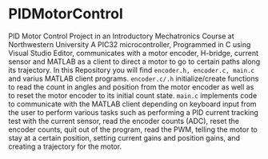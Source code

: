 # PIDMotorControl
 PID Motor Control Project in an Introductory Mechatronics Course at Northwestern University
 A PIC32 microcontroller, Programmed in C using Visual Studio Editor, communicates with a motor encoder, H-bridge, current sensor and MATLAB as a client to direct a motor to go to certain paths along its trajectory. 
 In this Repository you will find `encoder.h, encoder.c, main.c` and varius MATLAB client programs. `encoder.c/.h` initialize/create functions to read the count in angles and position from the motor encoder as well as to reset the motor encoder to its initial count state. `main.c` implements code to communicate with the MATLAB client depending on keyboard input from the user to perform various tasks such as performing a PID current tracking test with the current sensor, read the encoder counts (ADC), reset the encoder counts, quit out of the program, read the PWM, telling the motor to stay at a certain position, setting current gains and position gains, and creating a trajectory for the motor.
